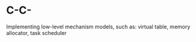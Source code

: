 # C-C-
Implementing low-level mechanism models, such as: virtual table, memory allocator, task scheduler
